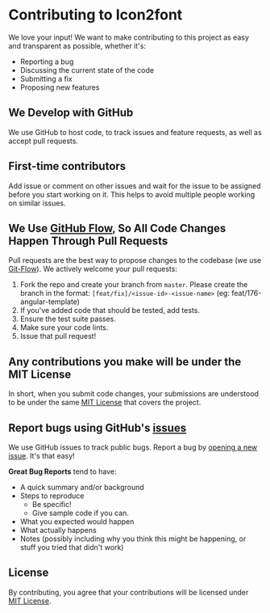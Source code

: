 # Contributing to Icon2font

We love your input! We want to make contributing to this project as easy and transparent as possible, whether it's:

- Reporting a bug
- Discussing the current state of the code
- Submitting a fix
- Proposing new features

## We Develop with GitHub

We use GitHub to host code, to track issues and feature requests, as well as accept pull requests.

## First-time contributors

Add issue or comment on other issues and wait for the issue to be assigned before you start working on it. This helps to avoid multiple people working on similar issues.

## We Use [GitHub Flow](https://docs.github.com/en/get-started/quickstart/github-flow), So All Code Changes Happen Through Pull Requests

Pull requests are the best way to propose changes to the codebase (we use [Git-Flow](https://nvie.com/posts/a-successful-git-branching-model/)). We actively welcome your pull requests:

1. Fork the repo and create your branch from `master`. Please create the branch in the format: `[feat/fix]/<issue-id>-<issue-name>` (eg: feat/176-angular-template)
1. If you've added code that should be tested, add tests.
1. Ensure the test suite passes.
1. Make sure your code lints.
1. Issue that pull request!

## Any contributions you make will be under the MIT License

In short, when you submit code changes, your submissions are understood to be under the same [MIT License](https://opensource.org/licenses/MIT) that covers the project.

## Report bugs using GitHub's [issues](https://github.com/abdelhakimrafik/icon2font/issues)

We use GitHub issues to track public bugs. Report a bug by [opening a new issue](https://github.com/abdelhakimrafik/icon2font/issues/new). It's that easy!

**Great Bug Reports** tend to have:

- A quick summary and/or background
- Steps to reproduce
  - Be specific!
  - Give sample code if you can.
- What you expected would happen
- What actually happens
- Notes (possibly including why you think this might be happening, or stuff you tried that didn't work)

## License

By contributing, you agree that your contributions will be licensed under [MIT License](https://opensource.org/licenses/MIT).
